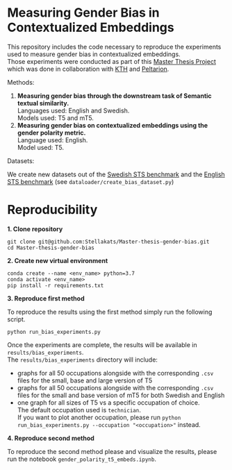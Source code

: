 # Measuring Gender Bias in Contextualized Embeddings

This repository includes the code necessary to reproduce the experiments used to measure gender bias in contextualized embeddings.<br/> 
Those experiments were conducted as part of this [Master Thesis Project](https://www.diva-portal.org/smash/record.jsf?dswid=3668&pid=diva2%3A1618310&c=1&searchType=SIMPLE&language=en&query=styliani+katsarou+&af=%5B%5D&aq=%5B%5B%5D%5D&aq2=%5B%5B%5D%5D&aqe=%5B%5D&noOfRows=50&sortOrder=author_sort_asc&sortOrder2=title_sort_asc&onlyFullText=false&sf=all) which was done in collaboration with [KTH](https://www.kth.se/en) and [Peltarion](https://peltarion.com/).

Methods: 
1. **Measuring gender bias through the downstream task of Semantic textual similarity.**<br />Languages used: English and Swedish.<br />Models used: T5 and mT5.<br />
1. **Measuring gender bias on contextualized embeddings using the gender polarity metric.**<br />Language used: English.<br />Model used: T5.<br />  

Datasets:

We create new datasets out of the [Swedish STS benchmark](https://github.com/timpal0l/sts-benchmark-swedish) and the [English STS benchmark](http://ixa2.si.ehu.eus/stswiki/index.php/Main_Page) (see ```dataloader/create_bias_dataset.py```)   

# Reproducibility


**1. Clone repository**

```
git clone git@github.com:Stellakats/Master-thesis-gender-bias.git
cd Master-thesis-gender-bias
```

**2. Create new virtual environment**
```
conda create --name <env_name> python=3.7
conda activate <env_name> 
pip install -r requirements.txt
```

**3. Reproduce first method**

To reproduce the results using the first method simply run the following script.

```
python run_bias_experiments.py
```

Once the experiments are complete, the results will be available in ```results/bias_experiments```.<br />
The  ```results/bias_experiments``` directory will include:
- graphs for all 50 occupations alongside with the corresponding ```.csv``` files for the small, base and large version of T5
- graphs for all 50 occupations alongside with the corresponding ```.csv``` files for the small and base version of mT5 for both Swedish and English
- one graph for all sizes of T5 vs a specific occupation of choice. <br />The default occupation used is ```technician```.<br /> If you want to plot another occupation, please run  ```python run_bias_experiments.py --occupation "<occupation>"``` instead. 

**4. Reproduce second method**

To reproduce the second method please and visualize the results, please run the notebook ```gender_polarity_t5_embeds.ipynb```.
